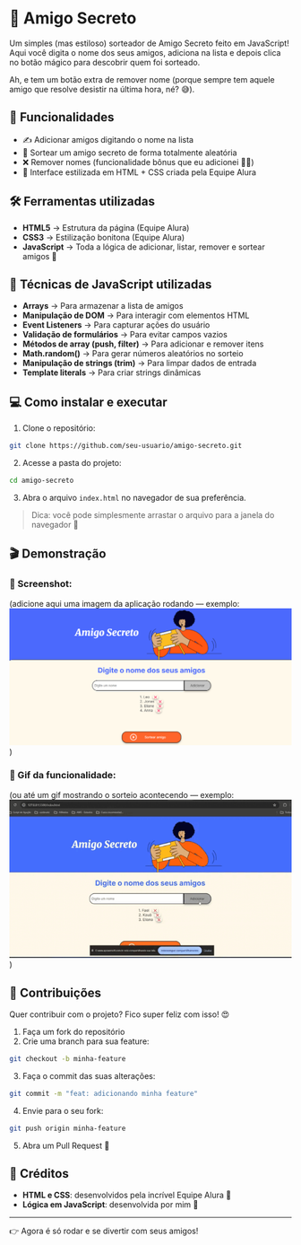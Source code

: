 
# 🎁 Amigo Secreto

Um simples (mas estiloso) sorteador de Amigo Secreto feito em JavaScript!
Aqui você digita o nome dos seus amigos, adiciona na lista e depois clica no botão mágico para descobrir quem foi sorteado.

Ah, e tem um botão extra de remover nome (porque sempre tem aquele amigo que resolve desistir na última hora, né? 😅).

## 🚀 Funcionalidades

- ✍️ Adicionar amigos digitando o nome na lista
- 🎲 Sortear um amigo secreto de forma totalmente aleatória
- ❌ Remover nomes (funcionalidade bônus que eu adicionei 👨‍💻)
- 🎨 Interface estilizada em HTML + CSS criada pela Equipe Alura

## 🛠️ Ferramentas utilizadas

- **HTML5** → Estrutura da página (Equipe Alura)
- **CSS3** → Estilização bonitona (Equipe Alura)
- **JavaScript** → Toda a lógica de adicionar, listar, remover e sortear amigos 🎯

## 🧠 Técnicas de JavaScript utilizadas

- **Arrays** → Para armazenar a lista de amigos
- **Manipulação de DOM** → Para interagir com elementos HTML
- **Event Listeners** → Para capturar ações do usuário
- **Validação de formulários** → Para evitar campos vazios
- **Métodos de array (push, filter)** → Para adicionar e remover itens
- **Math.random()** → Para gerar números aleatórios no sorteio
- **Manipulação de strings (trim)** → Para limpar dados de entrada
- **Template literals** → Para criar strings dinâmicas

## 💻 Como instalar e executar

1. Clone o repositório:

```bash
git clone https://github.com/seu-usuario/amigo-secreto.git
```

2. Acesse a pasta do projeto:

```bash
cd amigo-secreto
```

3. Abra o arquivo `index.html` no navegador de sua preferência.

> Dica: você pode simplesmente arrastar o arquivo para a janela do navegador 🚀

## 🎬 Demonstração

### 📸 Screenshot:
(adicione aqui uma imagem da aplicação rodando — exemplo: ![Amigo Secreto](assets/screenshot.png))

### 🎥 Gif da funcionalidade:
(ou até um gif mostrando o sorteio acontecendo — exemplo: ![Gif Demo](assets/gif-da-funcionalidade.gif))

## 🤝 Contribuições

Quer contribuir com o projeto? Fico super feliz com isso! 😍

1. Faça um fork do repositório
2. Crie uma branch para sua feature:

```bash
git checkout -b minha-feature
```

3. Faça o commit das suas alterações:

```bash
git commit -m "feat: adicionando minha feature"
```

4. Envie para o seu fork:

```bash
git push origin minha-feature
```

5. Abra um Pull Request 🚀

## 📢 Créditos

- **HTML e CSS**: desenvolvidos pela incrível Equipe Alura 👏
- **Lógica em JavaScript**: desenvolvida por mim 🚀

---

👉 Agora é só rodar e se divertir com seus amigos!
```

